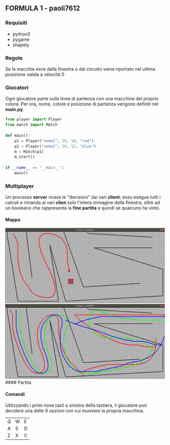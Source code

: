 ## FORMULA 1 - paoli7612

### Requisiti
- python3
- pygame
- shapely

### Regole
Se la macchia esce dalla finestra o dal circuito viene riportato nel ultima posizione valida a velocità 0

### Giocatori
Ogni giocatore parte sulla linea di partenza con una macchina del proprio colore.
Per ora, nome, colore e posizione di partenza vengono definiti nel **main.py**.

```python
from player import Player
from match import Match

def main():
    p1 = Player("nome1", 10, 10, "red")
    p2 = Player("nome2", 10, 12, "blue")
    m = Match(p1)
    m.start()

if __name__ == "__main__":
    main()
```

### Multiplayer
Un processo **server** riceve le "decisioni" dai vari **client**; esso esegue tutti i calcoli e rimanda ai vari **clien** solo l'intera immagine della finestra, oltre ad un booleano che rappresenta la **fine partita** e quindi se qualcuno ha vinto.

#### Mappa
<img src="doc/img/Schermata del 2018-06-03 11-57-12.png">
<img src="doc/img/Schermata del 2018-06-04 19-14-40.png">
#### Partita


#### Comandi
Utilizzando i primi nove tasti a sinistra della tastiera, il giocatore può decidere una delle 9 opzioni con cui muovere la propria macchina.

<table>
  <tr><td>Q</td><td>W</td><td>E</td></tr>
  <tr><td>A</td><td>S</td><td>D</td></tr>
  <tr><td>Z</td><td>X</td><td>C</td></tr>
</table>
